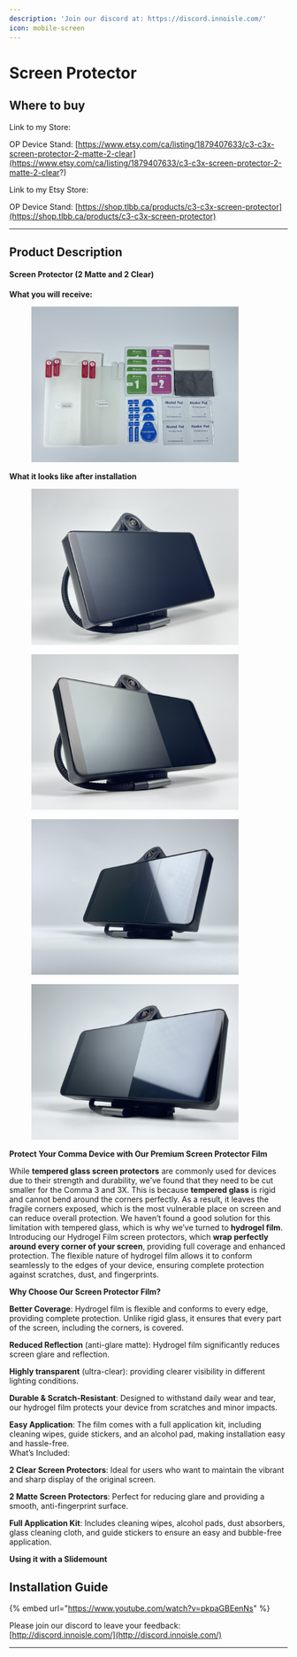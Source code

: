 ```yaml
---
description: 'Join our discord at: https://discord.innoisle.com/'
icon: mobile-screen
---
```


# Screen Protector

## Where to buy

Link to my Store:&#x20;

OP Device Stand: [https://www.etsy.com/ca/listing/1879407633/c3-c3x-screen-protector-2-matte-2-clear](https://www.etsy.com/ca/listing/1879407633/c3-c3x-screen-protector-2-matte-2-clear?)

Link to my Etsy Store:

OP Device Stand: [https://shop.tlbb.ca/products/c3-c3x-screen-protector](https://shop.tlbb.ca/products/c3-c3x-screen-protector)

***

## Product Description

#### Screen Protector (2 Matte and 2 Clear)

**What you will receive:**

<figure><img src="../.gitbook/assets/c6d9d32b-9cde-46b0-b8d2-981211d2bba9.jpg" alt="" width="375"><figcaption></figcaption></figure>

**What it looks like after installation**&#x20;

<div><figure><img src="../.gitbook/assets/2fdf09bc-5bb5-4bdf-9576-2193d928c8f3.jpg" alt="" width="375"><figcaption></figcaption></figure> <figure><img src="../.gitbook/assets/2f3efa31-7ce0-4e25-9024-d1367d2ae681 (1).jpg" alt="" width="375"><figcaption></figcaption></figure></div>

<div><figure><img src="../.gitbook/assets/5e53cebc-cd04-4e5b-b202-106be5e6412c.jpg" alt="" width="375"><figcaption></figcaption></figure> <figure><img src="../.gitbook/assets/12b14317-ea25-492f-aafa-28d563ca961f.jpg" alt="" width="375"><figcaption></figcaption></figure></div>

**Protect Your Comma Device with Our Premium Screen Protector Film**


While **tempered glass screen protectors** are commonly used for devices due to their strength and durability, we’ve found that they need to be cut smaller for the Comma 3 and 3X. This is because **tempered glass** is rigid and cannot bend around the corners perfectly. As a result, it leaves the fragile corners exposed, which is the most vulnerable place on screen and can reduce overall protection. We haven’t found a good solution for this limitation with tempered glass, which is why we’ve turned to **hydrogel film**.
\
Introducing our Hydrogel Film screen protectors, which **wrap perfectly around every corner of your screen**, providing full coverage and enhanced protection. The flexible nature of hydrogel film allows it to conform seamlessly to the edges of your device, ensuring complete protection against scratches, dust, and fingerprints.

**Why Choose Our Screen Protector Film?**

**Better Coverage**: Hydrogel film is flexible and conforms to every edge, providing complete protection. Unlike rigid glass, it ensures that every part of the screen, including the corners, is covered.

**Reduced Reflection** (anti-glare matte): Hydrogel film significantly reduces screen glare and reflection.

**Highly transparent** (ultra-clear): providing clearer visibility in different lighting conditions.

**Durable & Scratch-Resistant**: Designed to withstand daily wear and tear, our hydrogel film protects your device from scratches and minor impacts.

**Easy Application**: The film comes with a full application kit, including cleaning wipes, guide stickers, and an alcohol pad, making installation easy and hassle-free.
\
What’s Included:

**2 Clear Screen Protectors**: Ideal for users who want to maintain the vibrant and sharp display of the original screen.

**2 Matte Screen Protectors**: Perfect for reducing glare and providing a smooth, anti-fingerprint surface.

**Full Application Kit**: Includes cleaning wipes, alcohol pads, dust absorbers, glass cleaning cloth, and guide stickers to ensure an easy and bubble-free application.



**Using it with a Slidemount**



## Installation Guide

{% embed url="https://www.youtube.com/watch?v=pkpaGBEenNs" %}



Please join our discord to leave your feedback: [http://discord.innoisle.com/](http://discord.innoisle.com/)

***

